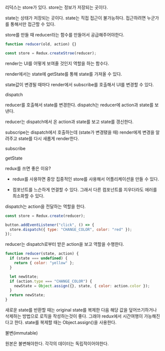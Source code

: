 리덕스는 store가 있다.
store는 정보가 저장되는 곳이다.

state는 상태가 저장되는 곳이다.
state는 직접 접근이 불가능하다. 접근하려면 누군가를 통해서만 접근할 수 있다.

store를 만들 때 reducer라는 함수를 만들어서 공급해주어야한다.

```js
function reducer(old, action) {}

const store = Redux.createStroe(reducer);
```

render는 UI를 어떻게 보여줄 것인지 역할을 하는 함수다.

render에서는 state에 getState를 통해 state를 가져올 수 있다.

state값이 변경될 때마다 render에서 subscribe를 호출해서 UI를 변경할 수 있다.

dispatch

reducer를 호출해서 state를 변경한다.
dispatch는 reducer에 action과 state를 보낸다.

reducer는 dispatch에서 온 action과 state를 보고 state를 갱신한다.

subscripe는 dispatch에서 호출하는데 (state가 변경됐을 때) render에게 변경을 알려주고 state를 다시 새롭게 render한다.

subscribe

getState

redux를 쓰면 좋은 이유?

- redux를 사용하면 중앙 집중적인 store를 사용해서 어플리케이션을 만들 수 있다.

- 컴포넌트를 느슨하게 연결할 수 있다. 그래서 다른 컴포넌트를 지우더라도 에러를 최소화할 수 있다.

dispatch는 action을 전달하는 역할을 한다.

```js
const store = Redux.create(reducer);

button.addEventListener("click", () => {
  store.dispatch({ type: "CHANGE_COLOR", color: "red" });
});
```

reducer는 dispatch로부터 받은 action을 보고 역할을 수행한다.

```js
function reducer(state, action) {
  if (state === undefined) {
    return { color: "yellow" };
  }

  let newState;
  if (action.type === "CHANGE_COLOR") {
    newState = Object.assign({}, state, { color: action.color });
  }
  return newState;
}
```

새로운 state를 반환할 때는 original state를 복제한 다음 해당 값을 덮어쓰기하거나 삭제하는 방법으로 로직을 작성하는것이 좋다. 그래야 redux에서 시간여행이 가능해진다고 한다. state를 복제할 때는 Object.assign()을 사용한다.

불변(immutable)

원본은 불변해야한다. 각각의 데이터는 독립적이어야한다.
